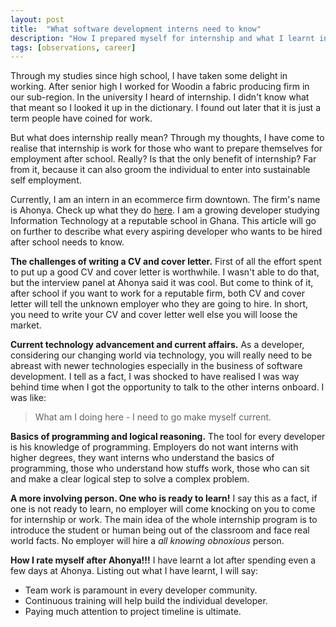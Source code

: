 ```yaml
---
layout: post
title:  "What software development interns need to know"
description: "How I prepared myself for internship and what I learnt in my first few weeks."
tags: [observations, career]
---
```


Through my studies since high school, I have taken some delight in working. After senior high I worked for Woodin a fabric producing firm in our sub-region. In the university I heard of internship. I didn't know what that meant so I looked it up in the dictionary. I found out later that it is just a term people have coined for work.

But what does internship really mean? Through my thoughts, I have come to realise that internship is work for those who want to prepare themselves for employment after school. Really? Is that the only benefit of internship? Far from it, because it can also groom the individual to enter into sustainable self employment.

<!-- more -->

Currently, I am an intern in an ecommerce firm downtown. The firm's name is Ahonya. Check up what they do [here](https://ahonya.com). I am a growing developer studying Information Technology at a reputable school in Ghana. This article will go on further to describe what every aspiring developer who wants to be hired after school needs to know.

**The challenges of writing a CV and cover letter.** First of all the effort spent to put up a good CV and cover letter is worthwhile. I wasn't able to do that, but the interview panel at Ahonya said it was cool. But come to think of it, after school if you want to work for a reputable firm, both CV and cover letter will tell the unknown employer who they are going to hire. In short, you need to write your CV and cover letter well else you will loose the market.

**Current technology advancement and current affairs.** As a developer, considering our changing world via technology, you will really need to be abreast with newer technologies especially in the business of software development. I tell as a fact, I was shocked to have realised I was way behind time when I got the opportunity to talk to the other interns onboard. I was like:

> What am I doing here - I need to go make myself current.

**Basics of programming and logical reasoning.** The tool for every developer is his knowledge of programming. Employers do not want interns with higher degrees, they want interns who understand the basics of programming, those who understand how stuffs work, those who can sit and make a clear logical step to solve a complex problem.

**A more involving person. One who is ready to learn!** I say this as a fact, if one is not ready to learn, no employer will come knocking on you to come for internship or work. The main idea of the whole internship program is to introduce the student or human being out of the classroom and face real world facts. No employer will hire a *all knowing obnoxious* person.

**How I rate myself after Ahonya!!!** I have learnt a lot after spending even a few days at Ahonya. Listing out what I have learnt, I will say:

* Team work is paramount in every developer community.
* Continuous training will help build the individual developer.
* Paying much attention to project timeline is ultimate.
